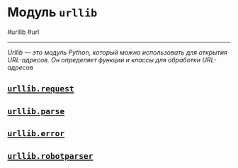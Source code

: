 # Модуль `urllib`
#urllib #url
***
_Urllib — это модуль Python, который можно использовать для открытия URL-адресов. Он определяет функции и классы для обработки URL-адресов_

## [`urllib.request`](urllib.request.md)

## [`urllib.parse`](urllib.parse.md)

## [`urllib.error`](urllib.error.md)

## [`urllib.robotparser`](urllib.robotparser.md)
